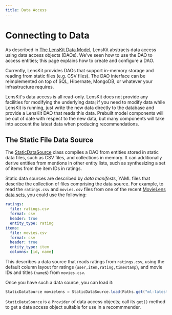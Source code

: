 ```yaml
---
title: Data Access
---
```


# Connecting to Data

As described in [The LensKit Data Model](data-model.md), LensKit abstracts data access using data access objects (DAOs).  We've seen how to use the DAO to access entities; this page explains how to create and configure a DAO.

Currently, LensKit provides DAOs that support in-memory storage and reading from static files (e.g. CSV files).  The DAO interface can be reimplemented on top of SQL, Hibernate, MongoDB, or whatever your infrastructure requires.

LensKit's data access is all read-only.  LensKit does not provide any facilities for modifying the underlying data; if you need to modify data while LensKit is running, just write the new data directly to the database and provide a LensKit DAO that reads this data.  Prebuilt model components will be out of date with respect to the new data, but many components will take into account the latest data when producing recommendations.

## The Static File Data Source

[StaticDataSource]: /apidocs/org/lenskit/data/dao/file/StaticDataSource.html

The [StaticDataSource][] class compiles a DAO from entities stored in static data files, such as CSV files, and collections in memory.  It can additionally derive entities from mentions in other entity lists, such as synthesizing a set of items from the item IDs in ratings.

Static data sources are described by *data manifests*, YAML files that describe the collection of files comprising the data source.  For example, to read the `ratings.csv` and `movies.csv` files from one of the recent [MovieLens data sets](http://grouplens.org/datasets/movielens), you could use the following:

~~~yaml
ratings:
  file: ratings.csv
  format: csv
  header: true
  entity_type: rating
items:
  file: movies.csv
  format: csv
  header: true
  entity_type: item
  columns: [id, name]
~~~

This describes a data source that reads ratings from `ratings.csv`, using the default column layout for ratings (`user,item,rating,timestamp`), and movie IDs and titles (`name`s) from `movies.csv`.

Once you have such a data source, you can load it:

~~~java
StaticDataSource movielens = StaticDataSource.load(Paths.get("ml-latest/movielens.yml"));
~~~

`StaticDataSource` is a `Provider` of data access objects; call its `get()` method to get a data access object suitable for use in a recommmender.
